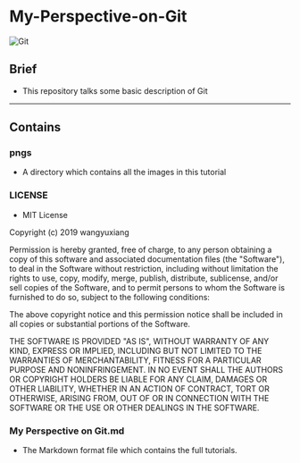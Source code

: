# My-Perspective-on-Git



![Git](https://upload.wikimedia.org/wikipedia/commons/thumb/e/e0/Git-logo.svg/1920px-Git-logo.svg.png)



## Brief

* This repository talks some basic description of Git



---



## Contains
### pngs
* A directory which contains all the images in this tutorial
### LICENSE
* MIT License

Copyright (c) 2019 wangyuxiang

Permission is hereby granted, free of charge, to any person obtaining a copy
of this software and associated documentation files (the "Software"), to deal
in the Software without restriction, including without limitation the rights
to use, copy, modify, merge, publish, distribute, sublicense, and/or sell
copies of the Software, and to permit persons to whom the Software is
furnished to do so, subject to the following conditions:

The above copyright notice and this permission notice shall be included in all
copies or substantial portions of the Software.

THE SOFTWARE IS PROVIDED "AS IS", WITHOUT WARRANTY OF ANY KIND, EXPRESS OR
IMPLIED, INCLUDING BUT NOT LIMITED TO THE WARRANTIES OF MERCHANTABILITY,
FITNESS FOR A PARTICULAR PURPOSE AND NONINFRINGEMENT. IN NO EVENT SHALL THE
AUTHORS OR COPYRIGHT HOLDERS BE LIABLE FOR ANY CLAIM, DAMAGES OR OTHER
LIABILITY, WHETHER IN AN ACTION OF CONTRACT, TORT OR OTHERWISE, ARISING FROM,
OUT OF OR IN CONNECTION WITH THE SOFTWARE OR THE USE OR OTHER DEALINGS IN THE
SOFTWARE.
### My Perspective on Git.md
* The Markdown format file which contains the full tutorials.
